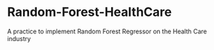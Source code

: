 # Random-Forest-HealthCare
A practice to implement Random Forest Regressor on the Health Care industry
